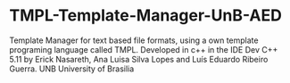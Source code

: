 # TMPL-Template-Manager-UnB-AED
Template Manager for text based file formats, using a own template programing language called TMPL. Developed in c++ in the IDE Dev C++ 5.11 by Erick Nasareth, Ana Luisa Silva Lopes and Luís Eduardo Ribeiro Guerra. UNB University of Brasilia
